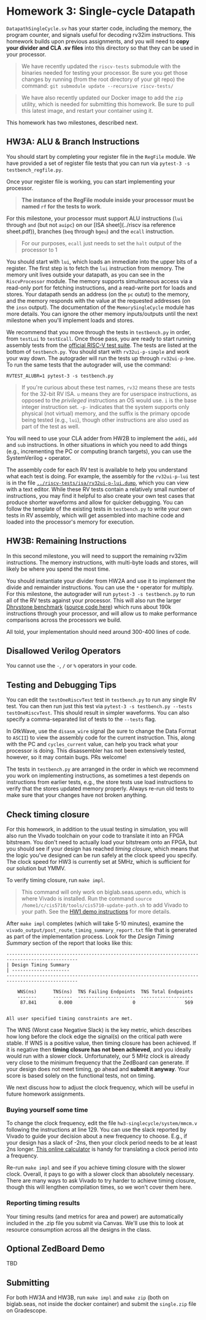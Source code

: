 # Homework 3: Single-cycle Datapath

`DatapathSingleCycle.sv` has your starter code, including the memory, the program counter, and signals useful for decoding rv32im instructions. This homework builds upon previous assignments, and you will need to **copy your divider and CLA .sv files** into this directory so that they can be used in your processor.

> We have recently updated the `riscv-tests` submodule with the binaries needed for testing your processor. Be sure you get those changes by running (from the root directory of your git repo) the command: `git submodule update --recursive riscv-tests/`

> We have also recently updated our Docker image to add the `zip` utility, which is needed for submitting this homework. Be sure to pull this latest image, and restart your container using it.

This homework has two milestones, described next.

## HW3A: ALU & Branch Instructions

You should start by completing your register file in the `RegFile` module. We have provided a set of register file tests that you can run via `pytest-3 -s testbench_regfile.py`.

Once your register file is working, you can start implementing your processor. 

> **The instance of the RegFile module inside your processor must be named `rf` for the tests to work**.

For this milestone, your processor must support ALU instructions (`lui` through `and` (but not `auipc`) on our [ISA sheet](../riscv isa reference sheet.pdf)), branches (`beq` through `bgeu`) and the `ecall` instruction.

> For our purposes, `ecall` just needs to set the `halt` output of the processor to 1

You should start with `lui`, which loads an immediate into the upper bits of a register. The first step is to fetch the `lui` instruction from memory. The memory unit lives outside your datapath, as you can see in the `RiscvProcessor` module. The memory supports simultaneous access via a read-only port for fetching instructions, and a read-write port for loads and stores. Your datapath sends an address (on the `pc` outut) to the memory, and the memory responds with the value at the requested addresses (on the `insn` output). The documentation of the `MemorySingleCycle` module has more details. You can ignore the other memory inputs/outputs until the next milestone when you'll implement loads and stores.

We recommend that you move through the tests in `testbench.py` in order, from `testLui` to `testEcall`. Once those pass, you are ready to start running assembly tests from the [official RISC-V test suite](https://github.com/riscv-software-src/riscv-tests). The tests are listed at the bottom of `testbench.py`. You should start with `rv32ui-p-simple` and work your way down. The autograder will run the tests up through `rv32ui-p-bne`. To run the same tests that the autograder will, use the command:

```
RVTEST_ALUBR=1 pytest-3 -s testbench.py
```

> If you're curious about these test names, `rv32` means these are tests for the 32-bit RV ISA. `u` means they are for userspace instructions, as opposed to the *privileged* instructions an OS would use. `i` is the base integer instruction set. `-p-` indicates that the system supports only physical (not virtual) memory, and the suffix is the primary opcode being tested (e.g., `lui`), though other instructions are also used as part of the test as well.

You will need to use your CLA adder from HW2B to implement the `addi`, `add` and `sub` instructions. In other situations in which you need to add things (e.g., incrementing the PC or computing branch targets), you can use the SystemVerilog `+` operator.

The assembly code for each RV test is available to help you understand what each test is doing. For example, the assembly for the `rv32ui-p-lui` test is in the file [`../riscv-tests/isa/rv32ui-p-lui.dump`](../riscv-tests/isa/rv32ui-p-lui.dump), which you can view with a text editor. While these RV tests contain a relatively small number of instructions, you may find it helpful to also create your own test cases that produce shorter waveforms and allow for quicker debugging. You can follow the template of the existing tests in `testbench.py` to write your own tests in RV assembly, which will get assembled into machine code and loaded into the processor's memory for execution.


## HW3B: Remaining Instructions

In this second milestone, you will need to support the remaining rv32im instructions. The memory instructions, with multi-byte loads and stores, will likely be where you spend the most time.

You should instantiate your divider from HW2A and use it to implement the divide and remainder instructions. You can use the `*` operator for multiply. For this milestone, the autograder will run `pytest-3 -s testbench.py` to run all of the RV tests against your processor. This will also run the larger [Dhrystone benchmark](https://en.wikipedia.org/wiki/Dhrystone) ([source code here](https://github.com/cis5710/riscv-tests/tree/master/benchmarks/dhrystone)) which runs about 190k instructions through your processor, and will allow us to make performance comparisons across the processors we build.

All told, your implementation should need around 300-400 lines of code.

## Disallowed Verilog Operators

You cannot use the `-`, `/` or `%` operators in your code.

## Testing and Debugging Tips

You can edit the `testOneRiscvTest` test in `testbench.py` to run any single RV test. You can then run just this test via `pytest-3 -s testbench.py --tests testOneRiscvTest`. This should result in simpler waveforms. You can also specify a comma-separated list of tests to the `--tests` flag.

In GtkWave, use the `disasm_wire` signal (be sure to change the Data Format to `ASCII`) to view the assembly code for the current instruction. This, along with the PC and `cycles_current` value, can help you track what your processor is doing. This disassembler has not been extensively tested, however, so it may contain bugs. PRs welcome!

The tests in `testbench.py` are arranged in the order in which we recommend you work on implementing instructions, as sometimes a test depends on instructions from earlier tests, e.g., the store tests use load instructions to verify that the stores updated memory properly. Always re-run old tests to make sure that your changes have not broken anything.


## Check timing closure

For this homework, in addition to the usual testing in simulation, you will also run the Vivado toolchain on your code to translate it into an FPGA bitstream. You don't need to actually load your bitstream onto an FPGA, but you should see if your design has reached *timing closure*, which means that the logic you've designed can be run safely at the clock speed you specify. The clock speed for HW3 is currently set at 5MHz, which is sufficient for our solution but YMMV.

To verify timing closure, run `make impl`.

> This command will only work on biglab.seas.upenn.edu, which is where Vivado is installed. Run the command `source /home1/c/cis5710/tools/cis5710-update-path.sh` to add Vivado to your path. See the [HW1 demo instructions](../hw1/hw1.md#optional-zedboard-demo) for more details.

After `make impl` completes (which will take 5-10 minutes), examine the `vivado_output/post_route_timing_summary_report.txt` file that is generated as part of the implementation process. Look for the *Design Timing Summary* section of the report that looks like this:
```
------------------------------------------------------------------------------------------------
| Design Timing Summary
| ---------------------
------------------------------------------------------------------------------------------------

    WNS(ns)      TNS(ns)  TNS Failing Endpoints  TNS Total Endpoints
    -------      -------  ---------------------  -------------------
     87.841        0.000                      0                  569


All user specified timing constraints are met.
```

The WNS (Worst case Negative Slack) is the key metric, which describes how long before the clock edge the signal(s) on the critical path were stable. If WNS is a positive value, then timing closure has been achieved. If it is negative then **timing closure has not been achieved**, and you ideally would run with a slower clock. Unfortunately, our 5 MHz clock is already very close to the minimum frequency that the ZedBoard can generate. If your design does not meet timing, go ahead and **submit it anyway**. Your score is based solely on the functional tests, not on timing.

We next discuss how to adjust the clock frequency, which will be useful in future homework assignments.

### Buying yourself some time

To change the clock frequency, edit the file `hw3-singlecycle/system/mmcm.v` following the instructions at line 129. You can use the slack reported by Vivado to guide your decision about a new frequency to choose. E.g., if your design has a slack of -2ns, then your clock period needs to be at least 2ns longer. [This online calculator](https://www.sensorsone.com/period-to-frequency-calculator/) is handy for translating a clock period into a frequency.

Re-run `make impl` and see if you achieve timing closure with the slower clock. Overall, it pays to go with a slower clock than absolutely necessary. There are many ways to ask Vivado to try harder to achieve timing closure, though this will lengthen compilation times, so we won't cover them here.

### Reporting timing results

Your timing results (and metrics for area and power) are automatically included in the .zip file you submit via Canvas. We'll use this to look at resource consumption across all the designs in the class.


## Optional ZedBoard Demo

TBD

## Submitting

For both HW3A and HW3B, run `make impl` and `make zip` (both on biglab.seas, not inside the docker container) and submit the `single.zip` file on Gradescope.
